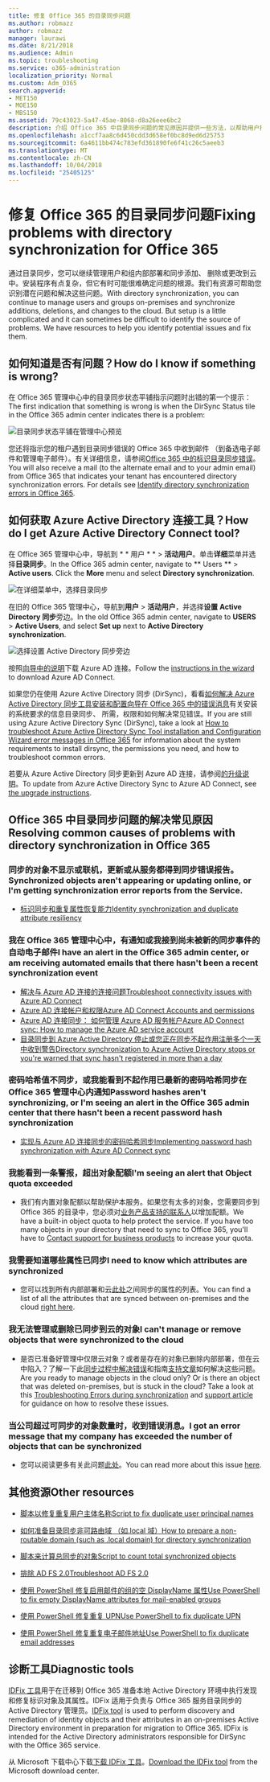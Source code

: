 ```yaml
---
title: 修复 Office 365 的目录同步问题
ms.author: robmazz
author: robmazz
manager: laurawi
ms.date: 8/21/2018
ms.audience: Admin
ms.topic: troubleshooting
ms.service: o365-administration
localization_priority: Normal
ms.custom: Adm_O365
search.appverid:
- MET150
- MOE150
- MBS150
ms.assetid: 79c43023-5a47-45ae-8068-d8a26eee6bc2
description: 介绍 Office 365 中目录同步问题的常见原因并提供一些方法，以帮助用户排除和解决这些问题。
ms.openlocfilehash: a1ccf7aa8c6d450cdd3d658ef0bc8d9ed6d25753
ms.sourcegitcommit: 6a4611bb474c783efd361890fe6f41c26c5aeeb3
ms.translationtype: MT
ms.contentlocale: zh-CN
ms.lasthandoff: 10/04/2018
ms.locfileid: "25405125"
---
```

# <a name="fixing-problems-with-directory-synchronization-for-office-365"></a><span data-ttu-id="d1101-103">修复 Office 365 的目录同步问题</span><span class="sxs-lookup"><span data-stu-id="d1101-103">Fixing problems with directory synchronization for Office 365</span></span>

<span data-ttu-id="d1101-p101">通过目录同步，您可以继续管理用户和组内部部署和同步添加、 删除或更改到云中。安装程序有点复杂，但它有时可能很难确定问题的根源。我们有资源可帮助您识别潜在问题和解决这些问题。</span><span class="sxs-lookup"><span data-stu-id="d1101-p101">With directory synchronization, you can continue to manage users and groups on-premises and synchronize additions, deletions, and changes to the cloud. But setup is a little complicated and it can sometimes be difficult to identify the source of problems. We have resources to help you identify potential issues and fix them.</span></span>
  
## <a name="how-do-i-know-if-something-is-wrong"></a><span data-ttu-id="d1101-107">如何知道是否有问题？</span><span class="sxs-lookup"><span data-stu-id="d1101-107">How do I know if something is wrong?</span></span>

<span data-ttu-id="d1101-108">在 Office 365 管理中心中的目录同步状态平铺指示问题时出错的第一个提示：</span><span class="sxs-lookup"><span data-stu-id="d1101-108">The first indication that something is wrong is when the DirSync Status tile in the Office 365 admin center indicates there is a problem:</span></span>
  
![目录同步状态平铺在管理中心预览](media/060006e9-de61-49d5-8979-e77cda198e71.png)
  
<span data-ttu-id="d1101-p102">您还将指示您的租户遇到目录同步错误的 Office 365 中收到邮件 （到备选电子邮件和管理电子邮件）。有关详细信息，请参阅[Office 365 中的标识目录同步错误](identify-directory-synchronization-errors.md)。</span><span class="sxs-lookup"><span data-stu-id="d1101-p102">You will also receive a mail (to the alternate email and to your admin email) from Office 365 that indicates your tenant has encountered directory synchronization errors. For details see [Identify directory synchronization errors in Office 365](identify-directory-synchronization-errors.md).</span></span>
  
## <a name="how-do-i-get-azure-active-directory-connect-tool"></a><span data-ttu-id="d1101-112">如何获取 Azure Active Directory 连接工具？</span><span class="sxs-lookup"><span data-stu-id="d1101-112">How do I get Azure Active Directory Connect tool?</span></span>

<span data-ttu-id="d1101-p103">在 Office 365 管理中心中，导航到 \* \* 用户 \* \* \> **活动用户**。单击**详细**菜单并选择**目录同步**。</span><span class="sxs-lookup"><span data-stu-id="d1101-p103">In the Office 365 admin center, navigate to \*\* Users \*\* \> **Active users**. Click the **More** menu and select **Directory synchronization**.</span></span> 
  
![在详细菜单中，选择目录同步](media/dc6669e5-c01b-471e-9cdf-04f5d44e1c4b.png)
  
<span data-ttu-id="d1101-116">在旧的 Office 365 管理中心，导航到**用户** \> **活动用户**，并选择**设置** **Active Directory 同步**旁边。</span><span class="sxs-lookup"><span data-stu-id="d1101-116">In the old Office 365 admin center, navigate to **USERS** \> **Active Users**, and select **Set up** next to **Active Directory synchronization**.</span></span> 
  
![选择设置 Active Directory 同步旁边](media/bd95492b-d65e-4072-a6ee-e562f5f566c3.png)
  
<span data-ttu-id="d1101-118">按照[向导中的说明](set-up-directory-synchronization.md)下载 Azure AD 连接。</span><span class="sxs-lookup"><span data-stu-id="d1101-118">Follow the [instructions in the wizard](set-up-directory-synchronization.md) to download Azure AD Connect.</span></span> 
  
<span data-ttu-id="d1101-119">如果您仍在使用 Azure Active Directory 同步 (DirSync)，看看[如何解决 Azure Active Directory 同步工具安装和配置向导在 Office 365 中的错误消息](https://go.microsoft.com/fwlink/p/?LinkId=396717)有关安装的系统要求的信息目录同步、 所需，权限和如何解决常见错误。</span><span class="sxs-lookup"><span data-stu-id="d1101-119">If you are still using Azure Active Directory Sync (DirSync), take a look at [How to troubleshoot Azure Active Directory Sync Tool installation and Configuration Wizard error messages in Office 365](https://go.microsoft.com/fwlink/p/?LinkId=396717) for information about the system requirements to install dirsync, the permissions you need, and how to troubleshoot common errors.</span></span> 
  
<span data-ttu-id="d1101-120">若要从 Azure Active Directory 同步更新到 Azure AD 连接，请参阅[的升级说明](https://go.microsoft.com/fwlink/p/?LinkId=733240)。</span><span class="sxs-lookup"><span data-stu-id="d1101-120">To update from Azure Active Directory Sync to Azure AD Connect, see [the upgrade instructions](https://go.microsoft.com/fwlink/p/?LinkId=733240).</span></span>
  
## <a name="resolving-common-causes-of-problems-with-directory-synchronization-in-office-365"></a><span data-ttu-id="d1101-121">Office 365 中目录同步问题的解决常见原因</span><span class="sxs-lookup"><span data-stu-id="d1101-121">Resolving common causes of problems with directory synchronization in Office 365</span></span>

### <a name="synchronized-objects-arent-appearing-or-updating-online-or-im-getting-synchronization-error-reports-from-the-service"></a><span data-ttu-id="d1101-122">**同步的对象不显示或联机，更新或从服务都得到同步错误报告。**</span><span class="sxs-lookup"><span data-stu-id="d1101-122">**Synchronized objects aren't appearing or updating online, or I'm getting synchronization error reports from the Service.**</span></span>

- [<span data-ttu-id="d1101-123">标识同步和重复属性恢复能力</span><span class="sxs-lookup"><span data-stu-id="d1101-123">Identity synchronization and duplicate attribute resiliency</span></span>](https://go.microsoft.com/fwlink/p/?LinkID=798300)

### <a name="i-have-an-alert-in-the-office-365-admin-center-or-am-receiving-automated-emails-that-there-hasnt-been-a-recent-synchronization-event"></a><span data-ttu-id="d1101-124">**我在 Office 365 管理中心中，有通知或我接到尚未被新的同步事件的自动电子邮件**</span><span class="sxs-lookup"><span data-stu-id="d1101-124">**I have an alert in the Office 365 admin center, or am receiving automated emails that there hasn't been a recent synchronization event**</span></span>
- [<span data-ttu-id="d1101-125">解决与 Azure AD 连接的连接问题</span><span class="sxs-lookup"><span data-stu-id="d1101-125">Troubleshoot connectivity issues with Azure AD Connect</span></span>](https://go.microsoft.com/fwlink/p/?LinkId=820597)
- [<span data-ttu-id="d1101-126">Azure AD 连接帐户和权限</span><span class="sxs-lookup"><span data-stu-id="d1101-126">Azure AD Connect Accounts and permissions</span></span>](https://go.microsoft.com/fwlink/p/?LinkId=820598)
- [<span data-ttu-id="d1101-127">Azure AD 连接同步： 如何管理 Azure AD 服务帐户</span><span class="sxs-lookup"><span data-stu-id="d1101-127">Azure AD Connect sync: How to manage the Azure AD service account</span></span>](https://go.microsoft.com/fwlink/p/?LinkId=820599)
- [<span data-ttu-id="d1101-128">目录同步到 Azure Active Directory 停止或您正在同步不起作用注册多个一天中收到警告</span><span class="sxs-lookup"><span data-stu-id="d1101-128">Directory synchronization to Azure Active Directory stops or you're warned that sync hasn't registered in more than a day</span></span>](https://support.microsoft.com/help/2882421/directory-synchronization-to-azure-active-directory-stops-or-you-re-warned-that-sync-hasn-t-registered-in-more-than-a-day)

### <a name="password-hashes-arent-synchronizing-or-im-seeing-an-alert-in-the-office-365-admin-center-that-there-hasnt-been-a-recent-password-hash-synchronization"></a><span data-ttu-id="d1101-129">**密码哈希值不同步，或我能看到不起作用已最新的密码哈希同步在 Office 365 管理中心内通知**</span><span class="sxs-lookup"><span data-stu-id="d1101-129">**Password hashes aren't synchronizing, or I'm seeing an alert in the Office 365 admin center that there hasn't been a recent password hash synchronization**</span></span>
- [<span data-ttu-id="d1101-130">实现与 Azure AD 连接同步的密码哈希同步</span><span class="sxs-lookup"><span data-stu-id="d1101-130">Implementing password hash synchronization with Azure AD Connect sync</span></span>](https://docs.microsoft.com/azure/active-directory/hybrid/how-to-connect-password-hash-synchronization)

### <a name="im-seeing-an-alert-that-object-quota-exceeded"></a><span data-ttu-id="d1101-131">**我能看到一条警报，超出对象配额**</span><span class="sxs-lookup"><span data-stu-id="d1101-131">**I'm seeing an alert that Object quota exceeded**</span></span>
- <span data-ttu-id="d1101-p104">我们有内置对象配额以帮助保护本服务。如果您有太多的对象，您需要同步到 Office 365 的目录中，您必须对[业务产品支持的联系人](https://support.office.com/article/32a17ca7-6fa0-4870-8a8d-e25ba4ccfd4b)以增加配额。</span><span class="sxs-lookup"><span data-stu-id="d1101-p104">We have a built-in object quota to help protect the service. If you have too many objects in your directory that need to sync to Office 365, you'll have to [Contact support for business products](https://support.office.com/article/32a17ca7-6fa0-4870-8a8d-e25ba4ccfd4b) to increase your quota.</span></span>

### <a name="i-need-to-know-which-attributes-are-synchronized"></a><span data-ttu-id="d1101-134">**我需要知道哪些属性已同步**</span><span class="sxs-lookup"><span data-stu-id="d1101-134">**I need to know which attributes are synchronized**</span></span>
- <span data-ttu-id="d1101-135">您可以找到所有内部部署和云[此处](https://go.microsoft.com/fwlink/p/?LinkId=396719)之间同步的属性的列表。</span><span class="sxs-lookup"><span data-stu-id="d1101-135">You can find a list of all the attributes that are synced between on-premises and the cloud [right here](https://go.microsoft.com/fwlink/p/?LinkId=396719).</span></span>

### <a name="i-cant-manage-or-remove-objects-that-were-synchronized-to-the-cloud"></a><span data-ttu-id="d1101-136">**我无法管理或删除已同步到云的对象**</span><span class="sxs-lookup"><span data-stu-id="d1101-136">**I can't manage or remove objects that were synchronized to the cloud**</span></span>
- <span data-ttu-id="d1101-p105">是否已准备好管理中仅限云对象？或者是存在的对象已删除内部部署，但在云中陷入？了解一下此[同步过程中解决错误](https://go.microsoft.com/fwlink/p/?linkid=842044)和指南[支持文章](https://go.microsoft.com/fwlink/p/?LinkId=396720)如何解决这些问题。</span><span class="sxs-lookup"><span data-stu-id="d1101-p105">Are you ready to manage objects in the cloud only? Or is there an object that was deleted on-premises, but is stuck in the cloud? Take a look at this [Troubleshooting Errors during synchronization](https://go.microsoft.com/fwlink/p/?linkid=842044) and [support article](https://go.microsoft.com/fwlink/p/?LinkId=396720) for guidance on how to resolve these issues.</span></span>

### <a name="i-got-an-error-message-that-my-company-has-exceeded-the-number-of-objects-that-can-be-synchronized"></a><span data-ttu-id="d1101-140">**当公司超过可同步的对象数量时，收到错误消息。**</span><span class="sxs-lookup"><span data-stu-id="d1101-140">**I got an error message that my company has exceeded the number of objects that can be synchronized**</span></span>
- <span data-ttu-id="d1101-141">您可以阅读更多有关此问题[此处](https://go.microsoft.com/fwlink/p/?LinkId=396721)。</span><span class="sxs-lookup"><span data-stu-id="d1101-141">You can read more about this issue [here](https://go.microsoft.com/fwlink/p/?LinkId=396721).</span></span>
   
## <a name="other-resources"></a><span data-ttu-id="d1101-142">其他资源</span><span class="sxs-lookup"><span data-stu-id="d1101-142">Other resources</span></span>

- [<span data-ttu-id="d1101-143">脚本以修复重复用户主体名称</span><span class="sxs-lookup"><span data-stu-id="d1101-143">Script to fix duplicate user principal names</span></span>](https://go.microsoft.com/fwlink/p/?LinkId=396725)
    
- [<span data-ttu-id="d1101-144">如何准备目录同步非可路由域 （如.local 域）</span><span class="sxs-lookup"><span data-stu-id="d1101-144">How to prepare a non-routable domain (such as .local domain) for directory synchronization</span></span>](prepare-a-non-routable-domain-for-directory-synchronization.md)
    
- [<span data-ttu-id="d1101-145">脚本来计算总同步的对象</span><span class="sxs-lookup"><span data-stu-id="d1101-145">Script to count total synchronized objects</span></span>](https://go.microsoft.com/fwlink/p/?LinkId=396726)
    
- [<span data-ttu-id="d1101-146">排除 AD FS 2.0</span><span class="sxs-lookup"><span data-stu-id="d1101-146">Troubleshoot AD FS 2.0</span></span>](https://go.microsoft.com/fwlink/p/?LinkId=396727)
    
- [<span data-ttu-id="d1101-147">使用 PowerShell 修复启用邮件的组的空 DisplayName 属性</span><span class="sxs-lookup"><span data-stu-id="d1101-147">Use PowerShell to fix empty DisplayName attributes for mail-enabled groups</span></span>](https://go.microsoft.com/fwlink/p/?LinkId=396728)
    
- [<span data-ttu-id="d1101-148">使用 PowerShell 修复重复 UPN</span><span class="sxs-lookup"><span data-stu-id="d1101-148">Use PowerShell to fix duplicate UPN</span></span>](https://go.microsoft.com/fwlink/p/?LinkId=396730)
    
- [<span data-ttu-id="d1101-149">使用 PowerShell 修复重复电子邮件地址</span><span class="sxs-lookup"><span data-stu-id="d1101-149">Use PowerShell to fix duplicate email addresses</span></span>](https://go.microsoft.com/fwlink/p/?LinkId=396731)
    
## <a name="diagnostic-tools"></a><span data-ttu-id="d1101-150">诊断工具</span><span class="sxs-lookup"><span data-stu-id="d1101-150">Diagnostic tools</span></span>

<span data-ttu-id="d1101-p106">[IDFix 工具](prepare-directory-attributes-for-synch-with-idfix.md)用于在迁移到 Office 365 准备本地 Active Directory 环境中执行发现和修复标识对象及其属性。IDFix 适用于负责与 Office 365 服务目录同步的 Active Directory 管理员。</span><span class="sxs-lookup"><span data-stu-id="d1101-p106">[IDFix tool](prepare-directory-attributes-for-synch-with-idfix.md) is used to perform discovery and remediation of identity objects and their attributes in an on-premises Active Directory environment in preparation for migration to Office 365. IDFix is intended for the Active Directory administrators responsible for DirSync with the Office 365 service.</span></span> 

<span data-ttu-id="d1101-153">从 Microsoft 下载中心下载[下载 IDFix 工具](https://go.microsoft.com/fwlink/p/?LinkId=396718)。</span><span class="sxs-lookup"><span data-stu-id="d1101-153">[Download the IDFix tool](https://go.microsoft.com/fwlink/p/?LinkId=396718) from the Microsoft download center.</span></span>